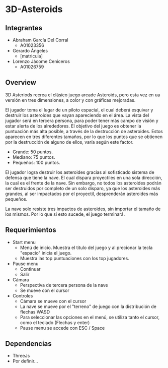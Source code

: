 # 3D-Asteroids

## Integrantes

* Abraham García Del Corral 
	* A01023356
* Gerardo Ángeles
	* [matricula]
* Lorenzo Jácome Ceniceros
	* A01026759

## Overview
 3D Asteriods recrea el clásico juego arcade Asteroids, pero esta vez en ua versión en tres dimensiones, a color y con gráficas mejoradas.

 El jugador toma el lugar de un piloto espacial, el cual deberá esquivar y destruir los asteroides que vayan apareciendo en el área.
 La vista del jugador será en tercera persona, para poder tener más campo de visión y estar alerta de los alrededores.
 El objetivo del juego es obtener la puntuación más alta posible, a través de la destrucción de asteroides. Estos aparecen en tres diferentes tamaños, por lo que los puntos que se obtienen por la destrucción de alguno de ellos, varía según este factor.
 * Grande: 50 puntos.
 * Mediano: 75 puntos.
 * Pequeños: 100 puntos.


 El jugador logra destruir los asteroides gracias al sofisticado sistema de defensa que tiene la nave. El cual dispara proyectiles en una sola dirección, la cual es el frente de la nave. Sin embargo, no todos los asteroides podrán ser destruidos por completo de un solo disparo, ya que los asteroides más grandes, al ser impactados por el proyectil, desprenderán asteroides más pequeños.

 La nave solo resiste tres impactos de asteroides, sin importar el tamaño de los mismos. Por lo que si esto sucede, el juego terminará.


## Requerimientos
* Start menu
	* Menú de inicio. Muestra el titulo del juego y al precionar la tecla "espacio" inicia el juego. 
	* Muestra las top puntuaciones con los top jugadores. 
* Pause menu
	* Continuar
	* Salir
* Cámara
	* Perspectiva de tercera persona de la nave
	* Se mueve con el cursor
* Controles
	* Cámara se mueve con el cursor
	* La nave se mueve por el "terreno" de juego con la distribución de flechas WASD
	* Para seleccionar las opciones en el menú, se utiliza tanto el cursor, como el teclado (Flechas y enter)
	* Pause menu se accede con ESC / Space

## Dependencias
* ThreeJs
* Por definir...

